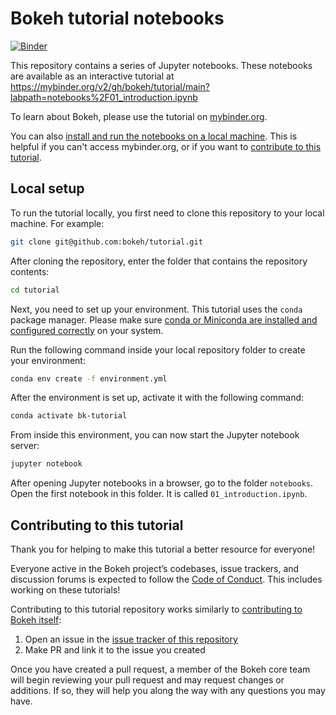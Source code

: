 # Bokeh tutorial notebooks

[![Binder](https://mybinder.org/badge_logo.svg)](https://mybinder.org/v2/gh/bokeh/tutorial/main?labpath=notebooks%2F01_introduction.ipynb)

This repository contains a series of Jupyter notebooks.
These notebooks are available as an interactive tutorial at
https://mybinder.org/v2/gh/bokeh/tutorial/main?labpath=notebooks%2F01_introduction.ipynb

To learn about Bokeh, please use the tutorial on [mybinder.org](https://mybinder.org/v2/gh/bokeh/tutorial/main?labpath=notebooks%2F01_introduction.ipynb).

You can also [install and run the notebooks on a local machine](#local-setup).
This is helpful if you can't access mybinder.org, or if you want to
[contribute to this tutorial](#contributing-to-this-tutorial).

## Local setup

To run the tutorial locally, you first need to clone this repository to your local
machine. For example:

```bash
git clone git@github.com:bokeh/tutorial.git
```

After cloning the repository, enter the folder that contains the repository contents:

```bash
cd tutorial
```

Next, you need to set up your environment. This tutorial uses the `conda` package
manager.
Please make sure
[conda or Miniconda are installed and configured correctly](https://docs.conda.io/projects/conda/en/stable/)
on your system.

Run the following command inside your local repository folder to create your environment:

```bash
conda env create -f environment.yml
```

After the environment is set up, activate it with the following command:

```bash
conda activate bk-tutorial
```

From inside this environment, you can now start the Jupyter notebook server:

```bash
jupyter notebook
```

After opening Jupyter notebooks in a browser, go to the folder `notebooks`.
Open the first notebook in this folder. It is called `01_introduction.ipynb`.

## Contributing to this tutorial

Thank you for helping to make this tutorial a better resource for everyone!

Everyone active in the Bokeh project’s codebases, issue trackers, and discussion forums
is expected to follow the
[Code of Conduct](https://github.com/bokeh/bokeh/blob/main/docs/CODE_OF_CONDUCT.md).
This includes working on these tutorials!

Contributing to this tutorial repository works similarly to
[contributing to Bokeh itself](https://docs.bokeh.org/en/latest/docs/dev_guide.html):

1. Open an issue in the [issue tracker of this repository](https://github.com/bokeh/tutorial/issues)
2. Make PR and link it to the issue you created

Once you have created a pull request, a member of the Bokeh core team will begin reviewing your pull request and may request changes or additions. If so, they will help you along the way with any questions you may have.
